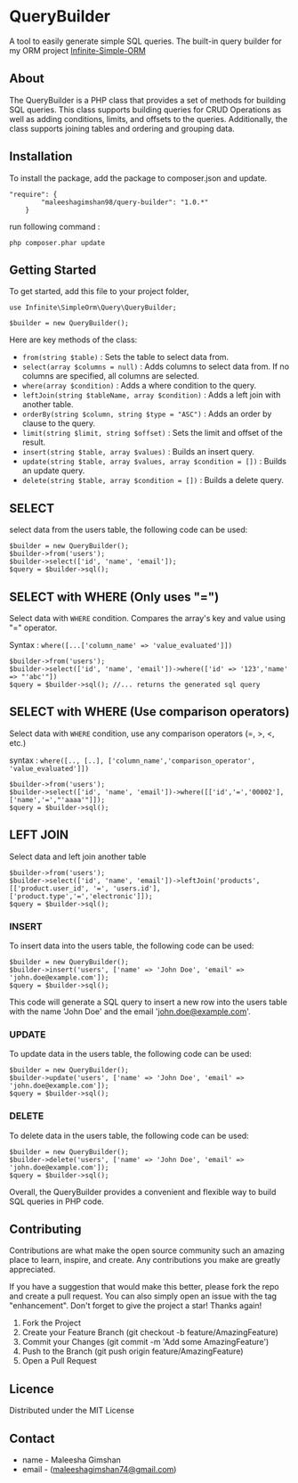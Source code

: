 # QueryBuilder
A tool to easily generate simple SQL queries. The built-in query builder for my ORM project [Infinite-Simple-ORM](https://github.com/maleeshagimshan98/infinite-simple-orm)

## About
The QueryBuilder is a PHP class that provides a set of methods for building SQL queries. This class supports building queries for CRUD Operations as well as adding conditions, limits, and offsets to the queries. Additionally, the class supports joining tables and ordering and grouping data.

## Installation

To install the package, add the package to composer.json and update.

````
"require": {
        "maleeshagimshan98/query-builder": "1.0.*"
    }

````

run following command :

```` php composer.phar update ````

## Getting Started

To get started, add this file to your project folder,

````
use Infinite\SimpleOrm\Query\QueryBuilder;

$builder = new QueryBuilder();

````

Here are key methods of the class:

- `from(string $table)` : Sets the table to select data from.
- `select(array $columns = null)` : Adds columns to select data from. If no columns are specified, all columns are selected.
- `where(array $condition)` : Adds a where condition to the query.
- `leftJoin(string $tableName, array $condition)` : Adds a left join with another table.
- `orderBy(string $column, string $type = "ASC")` : Adds an order by clause to the query.
- `limit(string $limit, string $offset)` : Sets the limit and offset of the result.
- `insert(string $table, array $values)` : Builds an insert query.
- `update(string $table, array $values, array $condition = [])` : Builds an update query.
- `delete(string $table, array $condition = [])` : Builds a delete query.


## SELECT

select data from the users table, the following code can be used:

````
$builder = new QueryBuilder();
$builder->from('users');
$builder->select(['id', 'name', 'email']);
$query = $builder->sql();

````

## SELECT with WHERE (Only uses "=")

Select data with ````WHERE```` condition. Compares the array's key and value using "=" operator.

Syntax :
    ````where([...['column_name' => 'value_evaluated']])````

````
$builder->from('users');
$builder->select(['id', 'name', 'email'])->where(['id' => '123','name' => "'abc'"])
$query = $builder->sql(); //... returns the generated sql query

````

## SELECT with WHERE (Use comparison operators)

Select data with ````WHERE```` condition, use any comparison operators (=, >, <, etc.)

syntax : 
    ````where([.., [..], ['column_name','comparison_operator', 'value_evaluated']])````

````
$builder->from('users');
$builder->select(['id', 'name', 'email'])->where([['id','=','00002'],['name','=',"'aaaa'"]]);
$query = $builder->sql();

````

## LEFT JOIN

Select data and left join another table

````
$builder->from('users');
$builder->select(['id', 'name', 'email'])->leftJoin('products',[['product.user_id', '=', 'users.id'],['product.type','=','electronic']]);
$query = $builder->sql();

````

### INSERT

To insert data into the users table, the following code can be used:

````
$builder = new QueryBuilder();
$builder->insert('users', ['name' => 'John Doe', 'email' => 'john.doe@example.com']);
$query = $builder->sql();

````

This code will generate a SQL query to insert a new row into the users table with the name 'John Doe' and the email 'john.doe@example.com'.

### UPDATE

To update data in the users table, the following code can be used:

````
$builder = new QueryBuilder();
$builder->update('users', ['name' => 'John Doe', 'email' => 'john.doe@example.com']);
$query = $builder->sql();

````

### DELETE

To delete data in the users table, the following code can be used:

````
$builder = new QueryBuilder();
$builder->delete('users', ['name' => 'John Doe', 'email' => 'john.doe@example.com']);
$query = $builder->sql();

````


Overall, the QueryBuilder provides a convenient and flexible way to build SQL queries in PHP code.



## Contributing

Contributions are what make the open source community such an amazing place to learn, inspire, and create. Any contributions you make are greatly appreciated.

If you have a suggestion that would make this better, please fork the repo and create a pull request. You can also simply open an issue with the tag "enhancement". Don't forget to give the project a star! Thanks again!

1. Fork the Project
2. Create your Feature Branch (git checkout -b feature/AmazingFeature)
3. Commit your Changes (git commit -m 'Add some AmazingFeature')
4. Push to the Branch (git push origin feature/AmazingFeature)
5. Open a Pull Request


## Licence
Distributed under the MIT License

## Contact
- name - Maleesha Gimshan
- email - (maleeshagimshan74@gmail.com)
